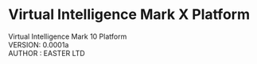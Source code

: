 # Virtual Intelligence Mark X Platform
Virtual Intelligence Mark 10 Platform\
 VERSION: 0.0001a\
 AUTHOR : EASTER LTD
